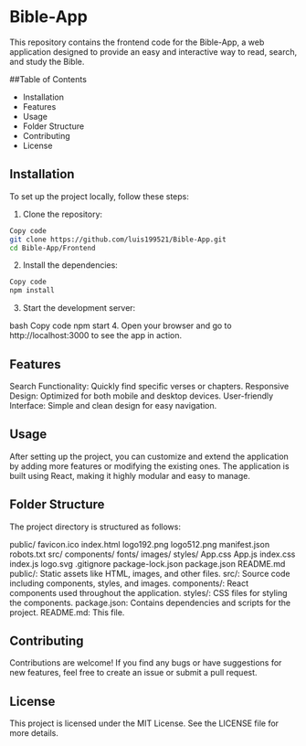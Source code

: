 # Bible-App 
This repository contains the frontend code for the Bible-App, a web application designed to provide an easy and interactive way to read, search, and study the Bible.

##Table of Contents
* Installation
* Features
* Usage
* Folder Structure
* Contributing
* License

## Installation
To set up the project locally, follow these steps:

1. Clone the repository:


```bash
Copy code
git clone https://github.com/luis199521/Bible-App.git
cd Bible-App/Frontend

```
2. Install the dependencies:


```bash
Copy code
npm install

```
3. Start the development server:

bash
Copy code
npm start
4. Open your browser and go to http://localhost:3000 to see the app in action.

## Features
Search Functionality: Quickly find specific verses or chapters.
Responsive Design: Optimized for both mobile and desktop devices.
User-friendly Interface: Simple and clean design for easy navigation.

## Usage
After setting up the project, you can customize and extend the application by adding more features or modifying the existing ones. The application is built using React, making it highly modular and easy to manage.

## Folder Structure
The project directory is structured as follows:


public/
  favicon.ico
  index.html
  logo192.png
  logo512.png
  manifest.json
  robots.txt
src/
  components/
  fonts/
  images/
  styles/
  App.css
  App.js
  index.css
  index.js
  logo.svg
.gitignore
package-lock.json
package.json
README.md
public/: Static assets like HTML, images, and other files.
src/: Source code including components, styles, and images.
components/: React components used throughout the application.
styles/: CSS files for styling the components.
package.json: Contains dependencies and scripts for the project.
README.md: This file.

## Contributing
Contributions are welcome! If you find any bugs or have suggestions for new features, feel free to create an issue or submit a pull request.

## License
This project is licensed under the MIT License. See the LICENSE file for more details.
